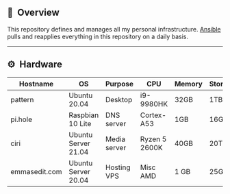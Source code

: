 ## :book:&nbsp; Overview

This repository defines and manages all my personal infrastructure. [Ansible](https://www.ansible.com) pulls and reapplies everything in this repository on a daily basis.

---
## :gear:&nbsp; Hardware

| Hostname | OS | Purpose | CPU | Memory | Storage |
|-|-|-|-|-|-|
| pattern | Ubuntu 20.04 | Desktop | i9-9980HK | 32GB | 1TB
| pi.hole | Raspbian 10 Lite | DNS server | Cortex-A53 | 1GB | 16GB
| ciri | Ubuntu Server 21.04 | Media server | Ryzen 5 2600K | 40GB | 20TB
| emmasedit.com | Ubuntu Server 20.04 | Hosting VPS | Misc AMD | 1 GB | 25GB


